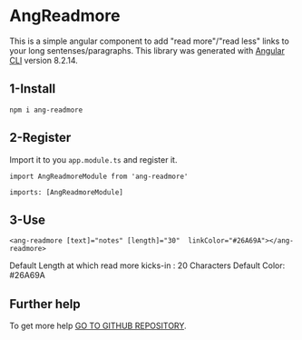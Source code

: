 # AngReadmore
This is a simple angular component to add "read more"/"read less" links to your long sentenses/paragraphs.
This library was generated with [Angular CLI](https://github.com/angular/angular-cli) version 8.2.14.

## 1-Install
`npm i ang-readmore`

## 2-Register
Import it to you `app.module.ts` and register it.

`import AngReadmoreModule from 'ang-readmore'`

`imports: [AngReadmoreModule]`

## 3-Use
`<ang-readmore [text]="notes" [length]="30"  linkColor="#26A69A"></ang-readmore>`

Default Length at which read more kicks-in : 20 Characters
Default Color: #26A69A
## Further help

To get more help [GO TO GITHUB REPOSITORY](https://github.com/smrkamran/ang-readmore).
